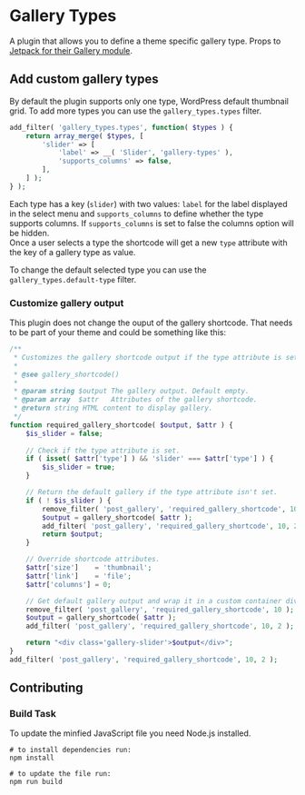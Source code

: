 # Gallery Types

A plugin that allows you to define a theme specific gallery type. Props to [Jetpack for their Gallery module](https://github.com/Automattic/jetpack/blob/4.6/functions.gallery.php).


## Add custom gallery types

By default the plugin supports only one type, WordPress default thumbnail grid. To add more types you can use the `gallery_types.types` filter.

```php
add_filter( 'gallery_types.types', function( $types ) {
	return array_merge( $types, [
		'slider' => [
			'label' => __( 'Slider', 'gallery-types' ),
			'supports_columns' => false,
		],
	] );
} );
```

Each type has a key (`slider`) with two values: `label` for the label displayed in the select menu and `supports_columns` to define whether the type supports columns. If `supports_columns` is set to false the columns option will be hidden.  
Once a user selects a type the shortcode will get a new `type` attribute with the key of a gallery type as value.

To change the default selected type you can use the `gallery_types.default-type` filter.

### Customize gallery output

This plugin does not change the ouput of the gallery shortcode. That needs to be part of your theme and could be something like this:

```php
/**
 * Customizes the gallery shortcode output if the type attribute is set to 'slider'.
 *
 * @see gallery_shortcode()
 *
 * @param string $output The gallery output. Default empty.
 * @param array  $attr   Attributes of the gallery shortcode.
 * @return string HTML content to display gallery.
 */
function required_gallery_shortcode( $output, $attr ) {
	$is_slider = false;
	
	// Check if the type attribute is set.
	if ( isset( $attr['type'] ) && 'slider' === $attr['type'] ) {
		$is_slider = true;
	}

	// Return the default gallery if the type attribute isn't set.
	if ( ! $is_slider ) {
		remove_filter( 'post_gallery', 'required_gallery_shortcode', 10 );
		$output = gallery_shortcode( $attr );
		add_filter( 'post_gallery', 'required_gallery_shortcode', 10, 2 );
		return $output;
	}

	// Override shortcode attributes.
	$attr['size']    = 'thumbnail';
	$attr['link']    = 'file';
	$attr['columns'] = 0;

	// Get default gallery output and wrap it in a custom container div.
	remove_filter( 'post_gallery', 'required_gallery_shortcode', 10 );
	$output = gallery_shortcode( $attr );
	add_filter( 'post_gallery', 'required_gallery_shortcode', 10, 2 );

	return "<div class='gallery-slider'>$output</div>";
}
add_filter( 'post_gallery', 'required_gallery_shortcode', 10, 2 );
```

## Contributing

### Build Task

To update the minfied JavaScript file you need Node.js installed.

```
# to install dependencies run:
npm install

# to update the file run:
npm run build
```
